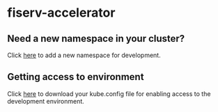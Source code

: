 # fiserv-accelerator

## Need a new namespace in your cluster?
Click [here](https://github.com/cdelashmutt-pivotal/gbs-gitops/new/main?filename=config/new-namespace.yaml&message=New%20Developer%20Namespace&value=apiVersion%3A%20v1%0Akind%3A%20Namespace%0Ametadata%3A%0A%20%20labels%3A%0A%20%20%20%20apps.tanzu.vmware.com%2Ftap-ns%3A%20%27%27%0A%20%20name%3A%20new-namespace) to add a new namespace for development.

## Getting access to environment
Click [here](https://fiservesf.tmc.cloud.vmware.com/clusters) to download your kube.config file for enabling access to the development environment.
